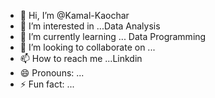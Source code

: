 - 👋 Hi, I’m @Kamal-Kaochar
- 👀 I’m interested in ...Data Analysis
- 🌱 I’m currently learning ... Data Programming
- 💞️ I’m looking to collaborate on ...
- 📫 How to reach me ...Linkdin
- 😄 Pronouns: ...
- ⚡ Fun fact: ...

<!---
Kamal-Kaochar/Kamal-Kaochar is a ✨ special ✨ repository because its `README.md` (this file) appears on your GitHub profile.
You can click the Preview link to take a look at your changes.
--->
